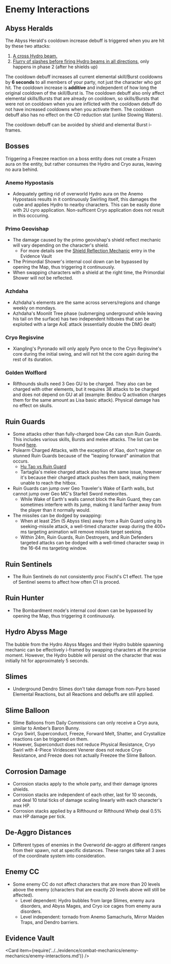 # Enemy Interactions

## Abyss Heralds

The Abyss Herald's cooldown increase debuff is triggered when you are hit by these two attacks:

1. [A cross Hydro beam.](https://www.youtube.com/watch?v=E06M0AiW5gM&t=26s)
2. [Flurry of slashes before firing Hydro beams in all directions](https://www.youtube.com/watch?v=E06M0AiW5gM&t=186s), only happens in phase 2 \(after he shields up\)

The cooldown debuff increases all current elemental skill/Burst cooldowns by **6 seconds** to all members of your party, not just the character who got hit. The cooldown increase is **additive** and independent of how long the original cooldown of the skill/Burst is. The cooldown debuff also only affect elemental skills/Bursts that are already on cooldown, so skills/Bursts that were not on cooldown when you are inflicted with the cooldown debuff do not have increased cooldowns when you activate them. The cooldown debuff also has no effect on the CD reduction stat \(unlike Slowing Waters\).

The cooldown debuff can be avoided by shield and elemental Burst i-frames.

## Bosses

Triggering a Freezee reaction on a boss entity does not create a Frozen aura on the entity, but rather consumes the Hydro and Cryo auras, leaving no aura behind.

### Anemo Hypostasis

* Adequately getting rid of overworld Hydro aura on the Anemo Hypostasis results in it continuously Swirling itself, this damages the cube and applies Hydro to nearby characters. This can be easily done with 2U cyro application. Non-sufficent Cryo application does not result in this occcuring.

### Primo Geovishap

* The damage caused by the primo geovishap's shield reflect mechanic will vary depending on the character's shield.
  * For more details see the [Shield Reflection Mechanic](../../evidence/combat-mechanics/enemy-mechanics/enemy-interactions.md#shield-reflection-mechanic) entry in the Evidence Vault
* The Primordial Shower's internal cool down can be bypassed by opening the Map, thus triggering it continuously.
* When swapping characters with a shield at the right time, the Primordial Shower will not be reflected.

### Azhdaha

* Azhdaha's elements are the same across servers/regions and change weekly on mondays.
* Azhdaha's Moonlit Tree phase (submerging underground while leaving his tail on the surface) has two independent hitboxes that can be exploited with a large AoE attack (essentially double the DMG dealt)

### Cryo Regisvine

* Xiangling's Pyronado will only apply Pyro once to the Cryo Regisvine's core during the initial swing, and will not hit the core again during the rest of its duration.

### Golden Wolflord

* Rifthounds skulls need 3 Geo GU to be charged. They also can be charged with other elements, but it requires 38 attacks to be charged and does not depend on GU at all (example: Beidou Q activation charges them for the same amount as Lisa basic attack). Physical damage has no effect on skulls.

## Ruin Guards

* Some attacks other than fully-charged bow CAs can stun Ruin Guards. This includes various skills, Bursts and melee attacks. The list can be found [here](../../evidence/combat-mechanics/enemy-mechanics/enemy-interactions.md#melee-can-stun-ruin-guard).
* Polearm Charged Attacks, with the exception of Xiao, don't register on stunned Ruin Guards because of the "leaping forward" animation that occurs.
  * [Hu Tao vs Ruin Guard](https://youtu.be/5y6GCZar_2g)
  * Tartaglia's melee charged attack also has the same issue, however it's because their charged attack pushes them back, making them unable to reach the hitbox.
* Ruin Guards can jump over Geo Traveler's Wake of Earth walls, but cannot jump over Geo MC's Starfell Sword meteorites.
  * While Wake of Earth's walls cannot block the Ruin Guard, they can sometimes interfere with its jump, making it land farther away from the player than it normally would.
* The missiles can be dodged by swapping:
  * When at least 25m (5 Abyss tiles) away from a Ruin Guard using its seeking-missile attack, a well-timed character swap during the 400+ ms targeting animation will remove missile target seeking.
  * Within 24m, Ruin Guards, Ruin Destroyers, and Ruin Defenders targeted attacks can be dodged with a well-timed character swap in the 16-64 ms targeting window.

## Ruin Sentinels

* The Ruin Sentinels do not consistently proc Fischl's C1 effect. The type of Sentinel seems to affect how often C1 is proced.

## Ruin Hunter

* The Bombardment mode's internal cool down can be bypassed by opening the Map, thus triggering it continuously.

## Hydro Abyss Mage

The bubble from the Hydro Abyss Mages and their Hydro bubble spawning mechanic can be effectively i-framed by swapping characters at the precise moment. However, the Hydro bubble will persist on the character that was initially hit for approximately 5 seconds.

## Slimes

* Underground Dendro Slimes don't take damage from non-Pyro based Elemental Reactions, but all Reactions and debuffs are still applied.

## Slime Balloon

* Slime Balloons from Daily Commissions can only receive a Cryo aura, similar to Amber’s Baron Bunny.
* Cryo Swirl, Superconduct, Freeze, Forward Melt, Shatter, and Crystallize reactions can be triggered on them.
* However, Superconduct does not reduce Physical Resistance, Cryo Swirl with 4-Piece Viridescent Venerer does not reduce Cryo Resistance, and Freeze does not actually Freezee the Slime Balloon.

## Corrosion Damage

* Corrosion stacks apply to the whole party, and their damage ignores shields.
* Corrosion stacks are independent of each other, last for 10 seconds, and deal 10 total ticks of damage scaling linearly with each character's max HP.
* Corrosion stacks applied by a Rifthound or Rifthound Whelp deal 0.5% max HP damage per tick.

## De-Aggro Distances

* Different types of enemies in the Overworld de-aggro at different ranges from their spawn, not at specific distances. These ranges take all 3 axes of the coordinate system into consideration.

## Enemy CC

* Some enemy CC do not affect characters that are more than 20 levels above the enemy \(characters that are exactly 20 levels above will still be affected\).
  * Level dependent: Hydro bubbles from large Slimes, enemy aura disorders, and Abyss Mages, and Cryo ice cages from enemy aura disorders.
  * Level independent: tornado from Anemo Samachurls, Mirror Maiden Traps, and Dendro barriers.

## Evidence Vault

<Card item={require('../../evidence/combat-mechanics/enemy-mechanics/enemy-interactions.md')} />
